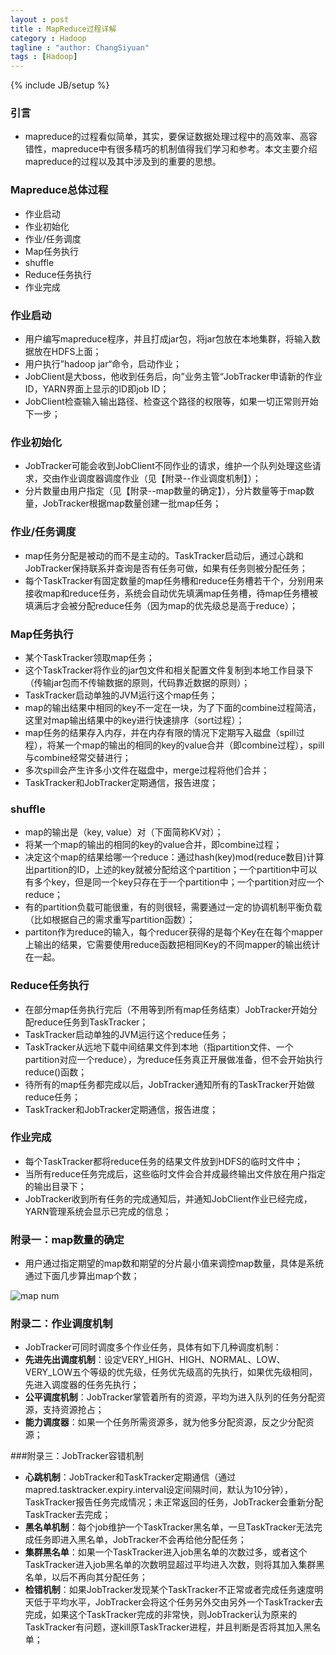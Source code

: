 ```yaml
---
layout : post
title : MapReduce过程详解
category : Hadoop
tagline : "author: ChangSiyuan"
tags : [Hadoop]
---
```

{% include JB/setup %}

### 引言
- mapreduce的过程看似简单，其实，要保证数据处理过程中的高效率、高容错性，mapreduce中有很多精巧的机制值得我们学习和参考。本文主要介绍mapreduce的过程以及其中涉及到的重要的思想。

### Mapreduce总体过程
- 作业启动
- 作业初始化
- 作业/任务调度
- Map任务执行
- shuffle
- Reduce任务执行
- 作业完成

### 作业启动
- 用户编写mapreduce程序，并且打成jar包，将jar包放在本地集群，将输入数据放在HDFS上面；
- 用户执行”hadoop jar“命令，启动作业；
- JobClient是大boss，他收到任务后，向”业务主管“JobTracker申请新的作业ID，YARN界面上显示的ID即job ID；
- JobClient检查输入输出路径、检查这个路径的权限等，如果一切正常则开始下一步；

### 作业初始化
- JobTracker可能会收到JobClient不同作业的请求，维护一个队列处理这些请求，交由作业调度器调度作业（见【附录--作业调度机制】）；
- 分片数量由用户指定（见【附录--map数量的确定】），分片数量等于map数量，JobTracker根据map数量创建一批map任务；

### 作业/任务调度
- map任务分配是被动的而不是主动的。TaskTracker启动后，通过心跳和JobTracker保持联系并查询是否有任务可做，如果有任务则被分配任务；
- 每个TaskTracker有固定数量的map任务槽和reduce任务槽若干个，分别用来接收map和reduce任务，系统会自动优先填满map任务槽，待map任务槽被填满后才会被分配reduce任务（因为map的优先级总是高于reduce）；

### Map任务执行
- 某个TaskTracker领取map任务；
- 这个TaskTracker将作业的jar包文件和相关配置文件复制到本地工作目录下（传输jar包而不传输数据的原则，代码靠近数据的原则）；
- TaskTracker启动单独的JVM运行这个map任务；
- map的输出结果中相同的key不一定在一块，为了下面的combine过程简洁，这里对map输出结果中的key进行快速排序（sort过程）；
- map任务的结果存入内存，并在内存有限的情况下定期写入磁盘（spill过程），将某一个map的输出的相同的key的value合并（即combine过程），spill与combine经常交替进行；
- 多次spill会产生许多小文件在磁盘中，merge过程将他们合并；
- TaskTracker和JobTracker定期通信，报告进度；

### shuffle
- map的输出是（key, value）对（下面简称KV对）；
- 将某一个map的输出的相同的key的value合并，即combine过程；
- 决定这个map的结果给哪一个reduce：通过hash(key)mod(reduce数目)计算出partition的ID，上述的key就被分配给这个partition；一个partition中可以有多个key，但是同一个key只存在于一个partition中；一个partition对应一个reduce；
- 有的partition负载可能很重，有的则很轻，需要通过一定的协调机制平衡负载（比如根据自己的需求重写partition函数）；
- partiton作为reduce的输入，每个reducer获得的是每个Key在在每个mapper上输出的结果，它需要使用reduce函数把相同Key的不同mapper的输出统计在一起。

### Reduce任务执行
- 在部分map任务执行完后（不用等到所有map任务结束）JobTracker开始分配reduce任务到TaskTracker；
- TaskTracker启动单独的JVM运行这个reduce任务；
- TaskTracker从远地下载中间结果文件到本地（指partition文件、一个partition对应一个reduce），为reduce任务真正开展做准备，但不会开始执行reduce()函数；
- 待所有的map任务都完成以后，JobTracker通知所有的TaskTracker开始做reduce任务；
- TaskTracker和JobTracker定期通信，报告进度；

### 作业完成
- 每个TaskTracker都将reduce任务的结果文件放到HDFS的临时文件中；
- 当所有reduce任务完成后，这些临时文件会合并成最终输出文件放在用户指定的输出目录下；
- JobTracker收到所有任务的完成通知后，并通知JobClient作业已经完成，YARN管理系统会显示已完成的信息；

### 附录一：map数量的确定
- 用户通过指定期望的map数和期望的分片最小值来调控map数量，具体是系统通过下面几步算出map个数；

![map num](https://raw.githubusercontent.com/changsiyuan/changsiyuan.github.io/master/_image/map%20num.png)

### 附录二：作业调度机制
- JobTracker可同时调度多个作业任务，具体有如下几种调度机制：
- **先进先出调度机制**：设定VERY_HIGH、HIGH、NORMAL、LOW、VERY_LOW五个等级的优先级，任务优先级高的先执行，如果优先级相同，先进入调度器的任务先执行；
- **公平调度机制**：JobTracker掌管着所有的资源，平均为进入队列的任务分配资源，支持资源抢占；
- **能力调度器**：如果一个任务所需资源多，就为他多分配资源，反之少分配资源；

###附录三：JobTracker容错机制
- **心跳机制**：JobTracker和TaskTracker定期通信（通过mapred.tasktracker.expiry.interval设定间隔时间，默认为10分钟），TaskTracker报告任务完成情况；未正常返回的任务，JobTracker会重新分配TaskTracker去完成；
- **黑名单机制**：每个job维护一个TaskTracker黑名单，一旦TaskTracker无法完成任务即进入黑名单，JobTracker不会再给他分配任务；
- **集群黑名单**：如果一个TaskTracker进入job黑名单的次数过多，或者这个TaskTracker进入job黑名单的次数明显超过平均进入次数，则将其加入集群黑名单，以后不再向其分配任务；
- **检错机制**：如果JobTracker发现某个TaskTracker不正常或者完成任务速度明天低于平均水平，JobTracker会将这个任务另外交由另外一个TaskTracker去完成，如果这个TaskTracker完成的非常快，则JobTracker认为原来的TaskTracker有问题，遂kill原TaskTracker进程，并且判断是否将其加入黑名单；





